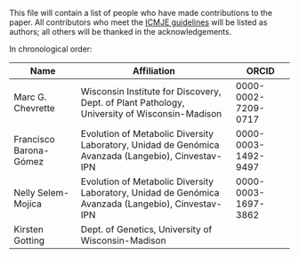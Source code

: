 This file will contain a list of people who have made contributions to the paper. All contributors who meet the [ICMJE guidelines](http://www.icmje.org/recommendations/browse/roles-and-responsibilities/defining-the-role-of-authors-and-contributors.html) will be listed as authors; all others will be thanked in the acknowledgements.

In chronological order:

<!--Contributors: Please add "Yes" to all columns which you believe apply to you via a pull request.

Please ensure that it is a valid Markdown table format (https://github.com/adam-p/markdown-here/wiki/Markdown-Cheatsheet#tables).


 -->


| Name | Affiliation | ORCID |
| ---- | ----------- | ----- |
| Marc G. Chevrette | Wisconsin Institute for Discovery, Dept. of Plant Pathology, University of Wisconsin-Madison | 0000-0002-7209-0717 |
| Francisco Barona-Gómez | Evolution of Metabolic Diversity Laboratory, Unidad de Genómica Avanzada (Langebio), Cinvestav-IPN | 0000-0003-1492-9497 |
| Nelly Selem-Mojica | Evolution of Metabolic Diversity Laboratory, Unidad de Genómica Avanzada (Langebio), Cinvestav-IPN | 0000-0003-1697-3862 |
| Kirsten Gotting | Dept. of Genetics, University of Wisconsin-Madison |  |
